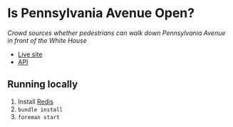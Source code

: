 # Is Pennsylvania Avenue Open?

*Crowd sources whether pedestrians can walk down Pennsylvania Avenue in front of the White House*

* [Live site](https://is-pennsylvania-avenue-open.herokuapp.com/)
* [API](https://is-pennsylvania-avenue-open.herokuapp.com/api)

## Running locally

1. Install [Redis](http://redis.io/)
2. `bundle install`
3. `foreman start`
